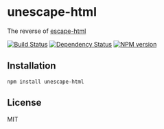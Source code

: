 # unescape-html

The reverse of [escape-html](https://github.com/component/escape-html)

[![Build Status](https://img.shields.io/travis/ForbesLindesay/unescape-html/master.svg)](https://travis-ci.org/ForbesLindesay/unescape-html)
[![Dependency Status](https://img.shields.io/david/ForbesLindesay/unescape-html.svg)](https://david-dm.org/ForbesLindesay/unescape-html)
[![NPM version](https://img.shields.io/npm/v/unescape-html.svg)](https://www.npmjs.com/package/unescape-html)

## Installation

    npm install unescape-html

## License

  MIT
